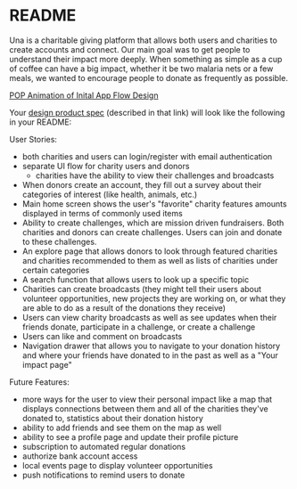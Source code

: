 # README

Una is a charitable giving platform that allows both users and charities to create accounts and connect. Our main goal was to get people to understand their impact more deeply. When something as simple as a cup of coffee can have a big impact, whether it be two malaria nets or a few meals, we wanted to encourage people to donate as frequently as possible.

[POP Animation of Inital App Flow Design](https://marvelapp.com/77a8daj/screen/59150323)

Your [design product spec](https://hackmd.io/s/H1wGpVUh7) (described in that link) will look like the following in your README:

User Stories:
* both charities and users can login/register with email authentication
* separate UI flow for charity users and donors
    * charities have the ability to view their challenges and broadcasts
* When donors create an account, they fill out a survey about their categories of interest (like health, animals, etc.)
* Main home screen shows the user's "favorite" charity features amounts displayed in terms of commonly used items
* Ability to create challenges, which are mission driven fundraisers. Both charities and donors can create challenges. Users can join and donate to these challenges. 
* An explore page that allows donors to look through featured charities and charities recommended to them as well as lists of charities under certain categories
* A search function that allows users to look up a specific topic
* Charities can create broadcasts (they might tell their users about volunteer opportunities, new projects they are working on, or what they are able to do as a result of the donations they receive)
* Users can view charity broadcasts as well as see updates when their friends donate, participate in a challenge, or create  a challenge
* Users can like and comment on broadcasts
* Navigation drawer that allows you to navigate to your donation history and where your friends have donated to in the past as well as a "Your impact page"


Future Features:
* more ways for the user to view their personal impact like a map that displays connections between them and all of the charities they've donated to, statistics about their donation history
* ability to add friends and see them on the map as well
* ability to see a profile page and update their profile picture
* subscription to automated regular donations
* authorize bank account access
* local events page to display volunteer opportunities
* push notifications to remind users to donate
